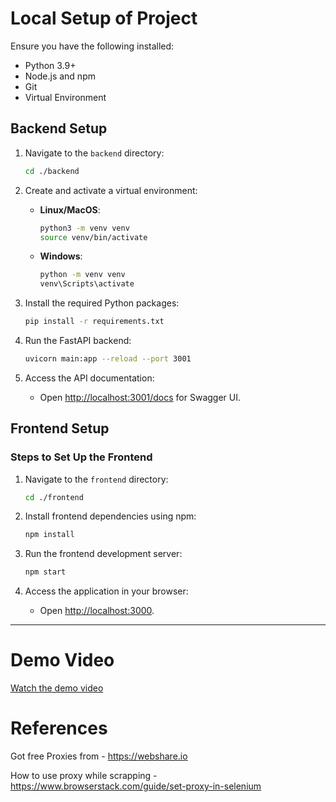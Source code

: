 # Local Setup of Project

Ensure you have the following installed:

- Python 3.9+
- Node.js and npm
- Git
- Virtual Environment
  
## Backend Setup

1. Navigate to the `backend` directory:

   ```bash
   cd ./backend
   ```

2. Create and activate a virtual environment:
   - **Linux/MacOS**:

     ```bash
     python3 -m venv venv
     source venv/bin/activate
     ```

   - **Windows**:

     ```bash
     python -m venv venv
     venv\Scripts\activate
     ```

3. Install the required Python packages:

   ```bash
   pip install -r requirements.txt
   ```

4. Run the FastAPI backend:

   ```bash
   uvicorn main:app --reload --port 3001
   ```

5. Access the API documentation:
   - Open [http://localhost:3001/docs](http://localhost:3001/docs) for Swagger UI.

## Frontend Setup

### Steps to Set Up the Frontend

1. Navigate to the `frontend` directory:

   ```bash
   cd ./frontend
   ```

2. Install frontend dependencies using npm:

   ```bash
   npm install
   ```

3. Run the frontend development server:

   ```bash
   npm start
   ```

4. Access the application in your browser:
   - Open [http://localhost:3000](http://localhost:3000).

---

# Demo Video

[Watch the demo video]([assets/stri-assignment-demo.mp4](https://drive.google.com/file/d/1PilJcs9iVEmEHZYnm4szigYVQi1Xjmi0/view?usp=sharing))

# References

Got free Proxies from - <https://webshare.io>

How to use proxy while scrapping -<https://www.browserstack.com/guide/set-proxy-in-selenium>
